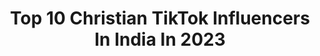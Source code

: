 ---
title: Top 10 Christian TikTok Influencers In India In 2023
description: >-
  Find top christian TikTok influencers in India in 2023. Most popular hashtags: #tamil #duet #sharethecare #foryoupage.
platform: TikTok
hits: 76
text_top: Analyze the best TikTok accounts on inBeat.
text_bottom: Our database holds 76 TikTok influencers like this in India for you to pitch.
profiles:
  - username: "arvndachu"
    fullname: >-
      ꧁༺ACHU༻꧂
    bio: >-
      CHRISTIAN BOY DON'T JUDGE ME KL 01 single💓
    location: "India"
    followers: 6510
    engagement: 2352
    commentsToLikes: 0.024011
    id: ckbkne1u6hcxp0j23rb0901si
    verified: false
    hashtags: "#lipsync, #foryou, #malayalam, #actinwars"
  - username: "gino25gpj"
    fullname: >-
      Gino25gpj
    bio: >-
      Ernakulamkaran 🔥 Surya 🖤 christiano ronaldo🖤 Lalettan🖤 ♥️=♥️
    location: "India"
    followers: 5706
    engagement: 3382
    commentsToLikes: 0.006521
    id: ckafuykaqchy50i78mi7damwa
    verified: false
    hashtags: "#thuglife, #sharethecare, #video, #new"
  - username: "jenijeshijeshan3"
    fullname: >-
      ⛪Jeni Jeshi Jeshan⛪
    bio: >-
      டிக்டாக் தடை.டிக்டாக் உறவுகள் அனைவரையும் யூடியூபில் வரவேற்கிறோம்.சப்ஸ்க்ரைப் பண்
    location: "India"
    followers: 5326
    engagement: 2218
    commentsToLikes: 0.041116
    id: ck9nv7ncxqllq0j788qegc0d3
    verified: false
    hashtags: "#jenijeshijeshan3, #owncreationvideo, #ownvoice, #foryou"
  - username: "user_theo"
    fullname: >-
      Theo
    bio: >-
      உம்மை உயர்த்துவதே எங்கள் நோக்கமையா உம்மை பாடுவதே எங்கள் மேன்மையையா
    location: "India"
    followers: 21100
    engagement: 1963
    commentsToLikes: 0.038020
    id: ckbafbdv97fiv0j23ze214e8z
    verified: false
    hashtags: "#tamilchristian, #jesus, #johnjebaraj, #christiansong"
  - username: "pavithranoliver"
    fullname: >-
      Pavithran Oliver
    bio: >-
      •~%pS.JoHn JeBaRaj✔️™ ©®^vEriYan 💚💯 YeSSapA PulliNgOO🕊©•• PenTACoAstal PaiYan
    location: "India"
    followers: 58700
    engagement: 1618
    commentsToLikes: 0.013030
    id: ckbqt96x1dz1p0j235tqqu8n8
    verified: false
    hashtags: "#loveforyou, #leviministries, #tiktok, #travelwithme"
  - username: "citygympb"
    fullname: >-
      gopy 4x4
    bio: >-
      gym lover
    location: "India"
    followers: 16100
    engagement: 804
    commentsToLikes: 0.004998
    id: ckbf005jfldiz0j23hl6v9zym
    verified: false
    hashtags: "#karanaujla, #sidhumoosewala, #trending, #muscle"
  - username: "aan_kochupappyz"
    fullname: >-
      Kunjuuzzz
    bio: >-
      as of now life is open in all directions so nothing to write down..
    location: "India"
    followers: 5746
    engagement: 1586
    commentsToLikes: 0.079600
    id: ck9nnvxm0r6z90j78uy35jde5
    verified: false
    hashtags: "#foryoupage, #duet, #tamil, #staysafe"
  - username: "jesus.followers"
    fullname: >-
      இயேசுவின் பிள்ளைகள்
    bio: >-
      வாருங்கள் இயேசுவின் நாமத்தை எடுத்து செல்வோம்
    location: "India"
    followers: 13500
    engagement: 2017
    commentsToLikes: 0.057769
    id: ck9ntuat3k4zl0j78fui2rx39
    verified: false
    hashtags: "#tiktoktamil, #tamilchristiansong, #sharethecare, #chennaigana"
  - username: "ebin_roychan"
    fullname: >-
      Ebin Roychan 
    bio: >-
      Message and follow me on insta👆
    location: "India"
    followers: 11600
    engagement: 2352
    commentsToLikes: 0.016994
    id: ckbwbzfzc0tm70j23u7lh8es2
    verified: false
    hashtags: "#dileep, #malluguys, #mylove, #mallu"
  - username: "jlxmibjp"
    fullname: >-
      Jayalakshmi Army
    bio: >-
      Social activist , Actress 💃🏽👑 politician 🕉🙏👑 Advocate👩🏻‍💻👩🏻‍🎓
    location: "India"
    followers: 277600
    engagement: 770
    commentsToLikes: 0.038005
    id: cka0hrxrnaiks0i783bk8bb56
    verified: false
    hashtags: "#modiji, #ponmagalvanthal, #tamilsongs, #jyothika"
---